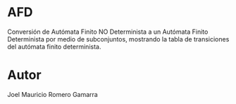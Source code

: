 # AFD

Conversión de Autómata Finito NO Determinista a un Autómata Finito Determinista por medio de subconjuntos, mostrando la tabla de transiciones del autómata finito determinista.

# Autor

Joel Mauricio Romero Gamarra
